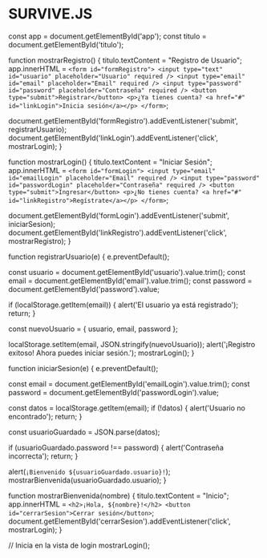 # SURVIVE.JS

const app = document.getElementById('app');
const titulo = document.getElementById('titulo');

function mostrarRegistro() {
  titulo.textContent = "Registro de Usuario";
  app.innerHTML = `
    <form id="formRegistro">
      <input type="text" id="usuario" placeholder="Usuario" required />
      <input type="email" id="email" placeholder="Email" required />
      <input type="password" id="password" placeholder="Contraseña" required />
      <button type="submit">Registrar</button>
      <p>¿Ya tienes cuenta? <a href="#" id="linkLogin">Inicia sesión</a></p>
    </form>
  `;

  document.getElementById('formRegistro').addEventListener('submit', registrarUsuario);
  document.getElementById('linkLogin').addEventListener('click', mostrarLogin);
}

function mostrarLogin() {
  titulo.textContent = "Iniciar Sesión";
  app.innerHTML = `
    <form id="formLogin">
      <input type="email" id="emailLogin" placeholder="Email" required />
      <input type="password" id="passwordLogin" placeholder="Contraseña" required />
      <button type="submit">Ingresar</button>
      <p>¿No tienes cuenta? <a href="#" id="linkRegistro">Regístrate</a></p>
    </form>
  `;

  document.getElementById('formLogin').addEventListener('submit', iniciarSesion);
  document.getElementById('linkRegistro').addEventListener('click', mostrarRegistro);
}

function registrarUsuario(e) {
  e.preventDefault();

  const usuario = document.getElementById('usuario').value.trim();
  const email = document.getElementById('email').value.trim();
  const password = document.getElementById('password').value;

  if (localStorage.getItem(email)) {
    alert('El usuario ya está registrado');
    return;
  }

  const nuevoUsuario = {
    usuario,
    email,
    password
  };

  localStorage.setItem(email, JSON.stringify(nuevoUsuario));
  alert('¡Registro exitoso! Ahora puedes iniciar sesión.');
  mostrarLogin();
}

function iniciarSesion(e) {
  e.preventDefault();

  const email = document.getElementById('emailLogin').value.trim();
  const password = document.getElementById('passwordLogin').value;

  const datos = localStorage.getItem(email);
  if (!datos) {
    alert('Usuario no encontrado');
    return;
  }

  const usuarioGuardado = JSON.parse(datos);

  if (usuarioGuardado.password !== password) {
    alert('Contraseña incorrecta');
    return;
  }

  alert(`¡Bienvenido ${usuarioGuardado.usuario}!`);
  mostrarBienvenida(usuarioGuardado.usuario);
}

function mostrarBienvenida(nombre) {
  titulo.textContent = "Inicio";
  app.innerHTML = `
    <h2>¡Hola, ${nombre}!</h2>
    <button id="cerrarSesion">Cerrar sesión</button>
  `;
  document.getElementById('cerrarSesion').addEventListener('click', mostrarLogin);
}

// Inicia en la vista de login
mostrarLogin();
